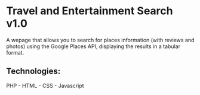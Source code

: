 # Travel and Entertainment Search v1.0

A wepage that allows you to search for places information (with reviews and photos) using the Google Places API, displaying the results in a tabular format.

## Technologies:

PHP - HTML - CSS - Javascript
